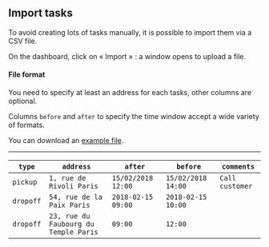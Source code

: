 Import tasks
------------

To avoid creating lots of tasks manually, it is possible to import them via a CSV file.

On the dashboard, click on « Import » : a window opens to upload a file.

#### File format

You need to specify at least an address for each tasks, other columns are optional.

Columns `before` and `after` to specify the time window accept a wide variety of formats.

You can download an [example file](/help/tasks_import.example.fr.csv).

---


| `type`    | `address`                             | `after`            | `before`           | `comments`      |
| --------- | ------------------------------------- | ------------------ | ------------------ | --------------- |
| `pickup`  | `1, rue de Rivoli Paris`              | `15/02/2018 12:00` | `15/02/2018 14:00` | `Call customer` |
| `dropoff` | `54, rue de la Paix Paris`            | `2018-02-15 09:00` | `2018-02-15 10:00` |                 |
| `dropoff` | `23, rue du Faubourg du Temple Paris` | `09:00`            | `12:00`            |                 |
